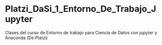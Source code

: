# Platzi_DaSi_1_Entorno_De_Trabajo_Jupyter
Clases del curso de Entorno de trabajo para Ciencia de Datos con jupyter y Anaconda (De Platzi)
